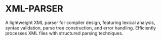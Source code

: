 # XML-PARSER
A lightweight XML parser for compiler design, featuring lexical analysis, syntax validation, parse tree construction, and error handling. Efficiently processes XML files with structured parsing techniques.
